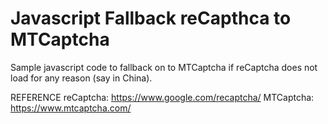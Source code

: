 # Javascript Fallback reCapthca to MTCaptcha
Sample javascript code to fallback on to MTCaptcha if reCaptcha does not load for any reason (say in China).


REFERENCE
reCaptcha: https://www.google.com/recaptcha/
MTCaptcha: https://www.mtcaptcha.com/

